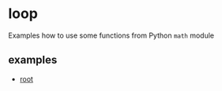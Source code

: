 # loop
Examples how to use some functions from Python `math` module


## examples
+ [root](root.ipynb)
